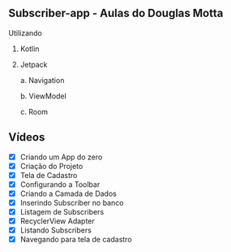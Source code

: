 ## Subscriber-app - Aulas do Douglas Motta
Utilizando
  1. Kotlin
  2. Jetpack
  
      a. Navigation

      b. ViewModel

      c. Room
      
## Vídeos
- [X] Criando um App do zero
- [X] Criação do Projeto
- [X] Tela de Cadastro
- [X] Configurando a Toolbar
- [X] Criando a Camada de Dados
- [X] Inserindo Subscriber no banco
- [X] Listagem de Subscribers
- [X] RecyclerView Adapter
- [X] Listando Subscribers
- [X] Navegando para tela de cadastro
